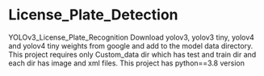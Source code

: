 # License_Plate_Detection

YOLOv3_License_Plate_Recognition
Download yolov3, yolov3 tiny, yolov4 and yolov4 tiny weights from google and add to the model data directory.
This project requires only Custom_data dir which has test and train dir and each dir has image and xml files.
This project has python==3.8 version
